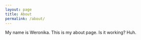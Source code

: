 ```yaml
---
layout: page
title: About
permalink: /about/
---
```


My name is Weronika. This is my about page. Is it working? Huh. 
